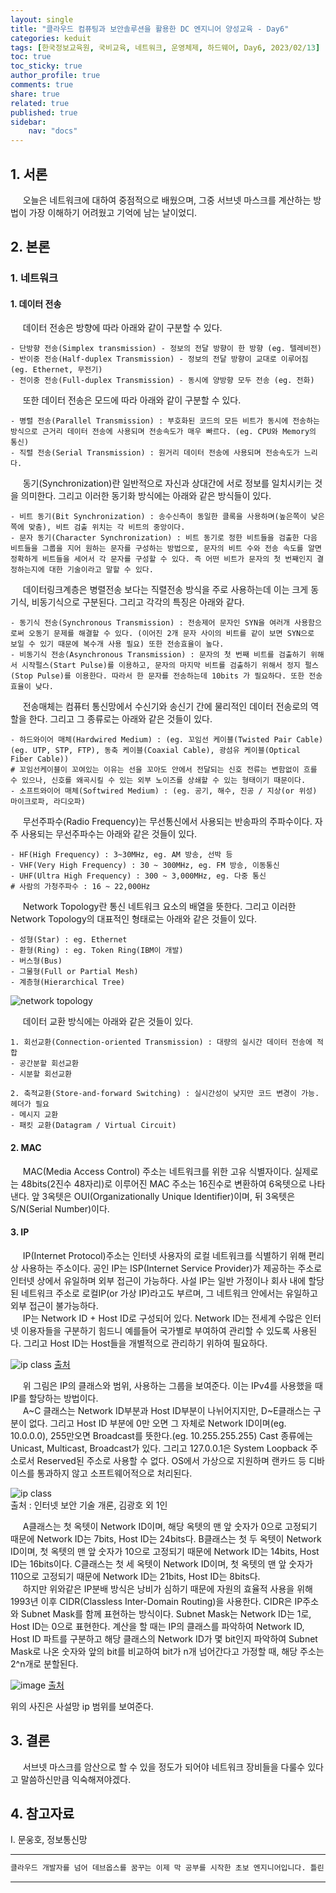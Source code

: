 ```yaml
---
layout: single
title: "클라우드 컴퓨팅과 보안솔루션을 활용한 DC 엔지니어 양성교육 - Day6"
categories: keduit
tags: [한국정보교육원, 국비교육, 네트워크, 운영체제, 하드웨어, Day6, 2023/02/13]
toc: true
toc_sticky: true
author_profile: true
comments: true
share: true
related: true
published: true
sidebar: 
    nav: "docs"
---
```


## 1. 서론  

&nbsp;&nbsp;&nbsp;&nbsp; 오늘은 네트워크에 대하여 중점적으로 배웠으며, 그중 서브넷 마스크를 계산하는 방법이 가장 이해하기 어려웠고 기억에 남는 날이었디.

## 2. 본론  

### 1. 네트워크   

#### 1. 데이터 전송

&nbsp;&nbsp;&nbsp;&nbsp; 데이터 전송은 방향에 따라 아래와 같이 구분할 수 있다.

```
- 단방향 전송(Simplex transmission) - 정보의 전달 방향이 한 방향 (eg. 텔레비전)
- 반이중 전송(Half-duplex Transmission) - 정보의 전달 방향이 교대로 이루어짐 (eg. Ethernet, 무전기)
- 전이중 전송(Full-duplex Transmission) - 동시에 양방향 모두 전송 (eg. 전화)
```

&nbsp;&nbsp;&nbsp;&nbsp; 또한 데이터 전송은 모드에 따라 아래와 같이 구분할 수 있다.

```
- 병렬 전송(Parallel Transmission) : 부호화된 코드의 모든 비트가 동시에 전송하는 방식으로 근거리 데이터 전송에 사용되며 전송속도가 매우 빠르다. (eg. CPU와 Memory의 통신)
- 직렬 전송(Serial Transmission) : 원거리 데이터 전송에 사용되며 전송속도가 느리다.
```

&nbsp;&nbsp;&nbsp;&nbsp; 동기(Synchronization)란 일반적으로 자신과 상대간에 서로 정보를 일치시키는 것을 의미한다. 그리고 이러한 동기화 방식에는 아래와 같은 방식들이 있다. 

```
- 비트 동기(Bit Synchronization) : 송수신측이 동일한 클록을 사용하며(높은쪽이 낮은쪽에 맞춤), 비트 검출 위치는 각 비트의 중앙이다. 
- 문자 동기(Character Synchronization) : 비트 동기로 정한 비트들을 검출한 다음 비트들을 그룹을 지어 원하는 문자를 구성하는 방법으로, 문자의 비트 수와 전송 속도를 알면 정확하게 비트들을 세어서 각 문자를 구성할 수 있다. 즉 어떤 비트가 문자의 첫 번째인지 결정하는지에 대한 기술이라고 말할 수 있다.
```

&nbsp;&nbsp;&nbsp;&nbsp; 데이터링크계층은 병렬전송 보다는 직렬전송 방식을 주로 사용하는데 이는 크게 동기식, 비동기식으로 구분된다. 그리고 각각의 특징은 아래와 같다.

```
- 동기식 전송(Synchronous Transmission) : 전송제어 문자인 SYN을 여러개 사용함으로써 오동기 문제를 해결할 수 있다. (이어진 2개 문자 사이의 비트를 같이 보면 SYN으로 보일 수 있기 때문에 복수개 사용 필요) 또한 전송효율이 높다.
- 비동기식 전송(Asynchronous Transmission) : 문자의 첫 번째 비트를 검출하기 위해서 시작펄스(Start Pulse)를 이용하고, 문자의 마지막 비트를 검출하기 위해서 정지 펄스(Stop Pulse)를 이용한다. 따라서 한 문자를 전송하는데 10bits 가 필요하다. 또한 전송효율이 낮다.
```

&nbsp;&nbsp;&nbsp;&nbsp; 전송매체는 컴퓨터 통신망에서 수신기와 송신기 간에 물리적인 데이터 전송로의 역할을 한다. 그리고 그 종류로는 아래와 같은 것들이 있다.

```
- 하드와이어 매체(Hardwired Medium) : (eg. 꼬임선 케이블(Twisted Pair Cable)(eg. UTP, STP, FTP), 동축 케이블(Coaxial Cable), 광섬유 케이블(Optical Fiber Cable)) 
# 꼬임선케이블이 꼬여있는 이유는 선을 꼬아도 안에서 전달되는 신호 전류는 변함없이 흐를 수 있으나, 신호를 왜곡시킬 수 있는 외부 노이즈를 상쇄할 수 있는 형태이기 때문이다.
- 소프트와이어 매체(Softwired Medium) : (eg. 공기, 해수, 진공 / 지상(or 위성) 마이크로파, 라디오파)
```

&nbsp;&nbsp;&nbsp;&nbsp; 무선주파수(Radio Frequency)는 무선통신에서 사용되는 반송파의 주파수이다. 자주 사용되는 무선주파수는 아래와 같은 것들이 있다.

```
- HF(High Frequency) : 3~30MHz, eg. AM 방송, 선박 등
- VHF(Very High Frequency) : 30 ~ 300MHz, eg. FM 방송, 이동통신
- UHF(Ultra High Frequency) : 300 ~ 3,000MHz, eg. 다중 통신
# 사람의 가청주파수 : 16 ~ 22,000Hz
```

&nbsp;&nbsp;&nbsp;&nbsp; Network Topology란 통신 네트워크 요소의 배열을 뜻한다. 그리고 이러한 Network Topology의 대표적인 형태로는 아래와 같은 것들이 있다.

```
- 성형(Star) : eg. Ethernet
- 환형(Ring) : eg. Token Ring(IBM이 개발)
- 버스형(Bus) 
- 그물형(Full or Partial Mesh)
- 계층형(Hierarchical Tree)
```

![network topology](https://user-images.githubusercontent.com/124491456/218352780-f4fcb49e-c277-436d-a42d-27aa7a8db95e.png)

&nbsp;&nbsp;&nbsp;&nbsp; 데이터 교환 방식에는 아래와 같은 것들이 있다.

```
1. 회선교환(Connection-oriented Transmission) : 대량의 실시간 데이터 전송에 적합
- 공간분할 회선교환
- 시분할 회선교환

2. 축적교환(Store-and-forward Switching) : 실시간성이 낮지만 코드 변경이 가능. 헤더가 필요
- 메시지 교환
- 패킷 교환(Datagram / Virtual Circuit)
```

#### 2. MAC

&nbsp;&nbsp;&nbsp;&nbsp; MAC(Media Access Control) 주소는 네트워크를 위한 고유 식별자이다. 실제로는 48bits(2진수 48자리)로 이루어진 MAC 주소는 16진수로 변환하여 6옥텟으로 나타낸다. 앞 3옥텟은 OUI(Organizationally Unique Identifier)이며, 뒤 3옥텟은 S/N(Serial Number)이다.

#### 3. IP

&nbsp;&nbsp;&nbsp;&nbsp; IP(Internet Protocol)주소는 인터넷 사용자의 로컬 네트워크를 식별하기 위해 편리상 사용하는 주소이다. 공인 IP는 ISP(Internet Service Provider)가 제공하는 주소로 인터넷 상에서 유일하며 외부 접근이 가능하다. 사설 IP는 일반 가정이나 회사 내에 할당된 네트워크 주소로 로컬IP(or 가상 IP)라고도 부르며, 그 네트워크 안에서는 유일하고 외부 접근이 불가능하다.   
&nbsp;&nbsp;&nbsp;&nbsp; IP는 Network ID + Host ID로 구성되어 있다. Network ID는 전세계 수많은 인터넷 이용자들을 구분하기 힘드니 예를들어 국가별로 부여하여 관리할 수 있도록 사용된다. 그리고 Host ID는 Host들을 개별적으로 관리하기 위하여 필요하다.

![ip class](https://user-images.githubusercontent.com/124491456/218381314-a62a7d86-d3be-454b-8ac3-7b5eba7ae00b.png)
[출처](https://www.baeldung.com/cs/ip-address-subnet-mask)

&nbsp;&nbsp;&nbsp;&nbsp; 위 그림은 IP의 클래스와 범위, 사용하는 그룹을 보여준다. 이는 IPv4를 사용했을 때 IP를 할당하는 방법이다.   
&nbsp;&nbsp;&nbsp;&nbsp; A~C 클래스는 Network ID부분과 Host ID부분이 나뉘어지지만, D~E클래스는 구분이 없다. 그리고 Host ID 부분에 0만 오면 그 자체로 Network ID이며(eg. 10.0.0.0), 255만오면 Broadcast를 뜻한다.(eg. 10.255.255.255) Cast 종류에는 Unicast, Multicast, Broadcast가 있다. 그리고 127.0.0.1은 System Loopback 주소로서 Reserved된 주소로 사용할 수 없다. OS에서 가상으로 지원하며 랜카드 등 디바이스를 통과하지 않고 소프트웨어적으로 처리된다. 

![ip class](https://user-images.githubusercontent.com/124491456/218606779-53b1126f-c6ac-4f73-ad67-6857fd369010.png)   
출처 : 인터넷 보안 기술 개론, 김광호 외 1인

&nbsp;&nbsp;&nbsp;&nbsp; A클래스는 첫 옥텟이 Network ID이며, 해당 옥텟의 맨 앞 숫자가 0으로 고정되기 때문에 Network ID는 7bits, Host ID는 24bits다. B클래스는 첫 두 옥텟이 Network ID이며, 첫 옥텟의 맨 앞 숫자가 10으로 고정되기 때문에 Network ID는 14bits, Host ID는 16bits이다. C클래스는 첫 세 옥텟이 Network ID이며, 첫 옥텟의 맨 앞 숫자가 110으로 고정되기 때문에 Network ID는 21bits, Host ID는 8bits다.   
&nbsp;&nbsp;&nbsp;&nbsp; 하지만 위와같은 IP분배 방식은 낭비가 심하기 때문에 자원의 효율적 사용을 위해 1993년 이후 CIDR(Classless Inter-Domain Routing)을 사용한다. CIDR은 IP주소와 Subnet Mask를 함께 표현하는 방식이다. Subnet Mask는 Network ID는 1로, Host ID는 0으로 표현한다. 계산을 할 때는 IP의 클래스를 파악하여 Network ID, Host ID 파트를 구분하고 해당 클래스의 Network ID가 몇 bit인지 파악하여 Subnet Mask로 나온 숫자와 앞의 bit를 비교하여 bit가 n개 넘어간다고 가정할 때, 해당 주소는 2^n개로 분할된다.

![image](https://user-images.githubusercontent.com/124491456/220210925-b28090fd-3d38-4bd2-9eb1-d80643389a4f.png)
[출처](https://ko.wikipedia.org/wiki/%EC%82%AC%EC%84%A4%EB%A7%9D)

위의 사진은 사설망 ip 범위를 보여준다.

## 3. 결론  

&nbsp;&nbsp;&nbsp;&nbsp; 서브넷 마스크를 암산으로 할 수 있을 정도가 되어야 네트워크 장비들을 다룰수 있다고 말씀하신만큼 익숙해져야겠다.

## 4. 참고자료  

Ⅰ. 문웅호, 정보통신망   

---

```bash
클라우드 개발자를 넘어 데브옵스를 꿈꾸는 이제 막 공부를 시작한 초보 엔지니어입니다. 틀린 점이 있으면 친절하게 댓글 부탁드립니다. :)
```

---
```
